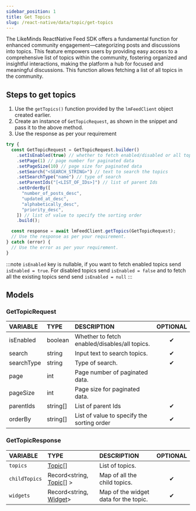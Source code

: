 ```yaml
---
sidebar_position: 1
title: Get Topics
slug: /react-native/data/topic/get-topics
---
```


The LikeMinds ReactNative Feed SDK offers a fundamental function for enhanced community engagement—categorizing posts and discussions into topics. This feature empowers users by providing easy access to a comprehensive list of topics within the community, fostering organized and insightful interactions, making the platform a hub for focused and meaningful discussions. This function allows fetching a list of all topics in the community.

## Steps to get topics

1. Use the `getTopics()` function provided by the `lmFeedClient` object created earlier.
2. Create an instance of `GetTopicRequest`, as shown in the snippet and pass it to the above method.
3. Use the response as per your requirement

```js
try {
  const GetTopicRequest = GetTopicRequest.builder()
    .setIsEnabled(true) // whether to fetch enabled/disabled or all topics
    .setPage(1) // page number for paginated data
    .setPageSize(10) // page size for paginated data
    .setSearch("<SEARCH_STRING>") // text to search the topics
    .setSearchType("name") // type of search
    .setParentIds("[<LIST_OF_IDs>]") // list of parent Ids
    .setOrderBy([
      "number_of_posts_desc",
      "updated_at_desc",
      "alphabetically_desc",
      "priority_desc",
    ]) // list of value to specify the sorting order
    .build();

  const response = await lmFeedClient.getTopics(GetTopicRequest);
  // Use the response as per your requirement.
} catch (error) {
  // Use the error as per your requirement.
}
```

:::note
`isEnabled` key is nullable, if you want to fetch enabled topics send `isEnabled = true`. For disabled topics send `isEnabled = false` and to fetch all the existing topics send send `isEnabled = null`
:::

## Models

### GetTopicRequest

| **VARIABLE** | **TYPE** | **DESCRIPTION**                               | **OPTIONAL** |
| :----------- | :------- | :-------------------------------------------- | :----------: |
| isEnabled    | boolean  | Whether to fetch enabled/disables/all topics. |      ✔       |
| search       | string   | Input text to search topics.                  |      ✔       |
| searchType   | string   | Type of search.                               |      ✔       |
| page         | int      | Page number of paginated data.                |              |
| pageSize     | int      | Page size for paginated data.                 |              |
| parentIds    | string[] | List of parent Ids                            |      ✔       |
| orderBy      | string[] | List of value to specify the sorting order    |      ✔       |

### GetTopicResponse

| **VARIABLE**  | **TYPE**                                                  | **DESCRIPTION**                       | **OPTIONAL** |
| :------------ | :-------------------------------------------------------- | :------------------------------------ | :----------: |
| `topics`      | [Topic](../Models/topic-model)[]                          | List of topics.                       |              |
| `childTopics` | Record<string, [Topic](../Models/topic-model.md)[] >      | Map of all the child topics.          |      ✔       |
| `widgets`     | Record<string, [Widget](../Models/post-model.md/#widget)> | Map of the widget data for the topic. |      ✔       |
